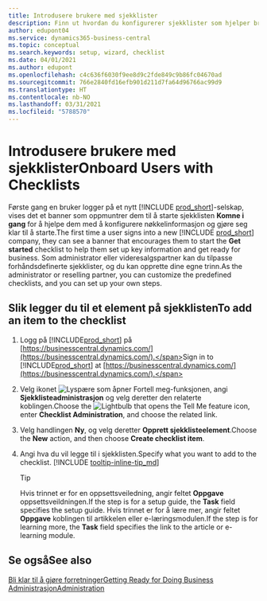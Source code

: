 ```yaml
---
title: Introdusere brukere med sjekklister
description: Finn ut hvordan du konfigurerer sjekklister som hjelper brukerne med å komme i gang i Business Central.
author: edupont04
ms.service: dynamics365-business-central
ms.topic: conceptual
ms.search.keywords: setup, wizard, checklist
ms.date: 04/01/2021
ms.author: edupont
ms.openlocfilehash: c4c636f6030f9ee8d9c2fde849c9b86fc04670ad
ms.sourcegitcommit: 766e2840fd16efb901d211d7fa64d96766ac99d9
ms.translationtype: HT
ms.contentlocale: nb-NO
ms.lasthandoff: 03/31/2021
ms.locfileid: "5788570"
---
```

# <a name="onboard-users-with-checklists"></a><span data-ttu-id="090df-103">Introdusere brukere med sjekklister</span><span class="sxs-lookup"><span data-stu-id="090df-103">Onboard Users with Checklists</span></span>

<span data-ttu-id="090df-104">Første gang en bruker logger på et nytt [!INCLUDE [prod_short](includes/prod_short.md)]-selskap, vises det et banner som oppmuntrer dem til å starte sjekklisten **Komne i gang** for å hjelpe dem med å konfigurere nøkkelinformasjon og gjøre seg klar til å starte.</span><span class="sxs-lookup"><span data-stu-id="090df-104">The first time a user signs into a new [!INCLUDE [prod_short](includes/prod_short.md)] company, they can see a banner that encourages them to start the **Get started** checklist to help them set up key information and get ready for business.</span></span> <span data-ttu-id="090df-105">Som administrator eller videresalgspartner kan du tilpasse forhåndsdefinerte sjekklister, og du kan opprette dine egne trinn.</span><span class="sxs-lookup"><span data-stu-id="090df-105">As the administrator or reselling partner, you can customize the predefined checklists, and you can set up your own steps.</span></span>

## <a name="to-add-an-item-to-the-checklist"></a><span data-ttu-id="090df-106">Slik legger du til et element på sjekklisten</span><span class="sxs-lookup"><span data-stu-id="090df-106">To add an item to the checklist</span></span>

1. <span data-ttu-id="090df-107">Logg på [!INCLUDE[prod_short](includes/prod_short.md)] på [https://businesscentral.dynamics.com/](https://businesscentral.dynamics.com/).</span><span class="sxs-lookup"><span data-stu-id="090df-107">Sign in to [!INCLUDE[prod_short](includes/prod_short.md)] at [https://businesscentral.dynamics.com/](https://businesscentral.dynamics.com/).</span></span>

2. <span data-ttu-id="090df-108">Velg ikonet ![Lyspære som åpner Fortell meg-funksjonen](media/ui-search/search_small.png "Fortell hva du vil gjøre"), angi **Sjekklisteadministrasjon** og velg deretter den relaterte koblingen.</span><span class="sxs-lookup"><span data-stu-id="090df-108">Choose the ![Lightbulb that opens the Tell Me feature](media/ui-search/search_small.png "Tell me what you want to do") icon, enter **Checklist Administration**, and choose the related link.</span></span>  

3. <span data-ttu-id="090df-109">Velg handlingen **Ny**, og velg deretter **Opprett sjekklisteelement**.</span><span class="sxs-lookup"><span data-stu-id="090df-109">Choose the **New** action, and then choose **Create checklist item**.</span></span>  

4. <span data-ttu-id="090df-110">Angi hva du vil legge til i sjekklisten.</span><span class="sxs-lookup"><span data-stu-id="090df-110">Specify what you want to add to the checklist.</span></span> [!INCLUDE [tooltip-inline-tip_md](includes/tooltip-inline-tip_md.md)]

    > [!TIP]
    > <span data-ttu-id="090df-111">Hvis trinnet er for en oppsettsveiledning, angir feltet **Oppgave** oppsettsveildningen.</span><span class="sxs-lookup"><span data-stu-id="090df-111">If the step is for a setup guide, the **Task** field specifies the setup guide.</span></span> <span data-ttu-id="090df-112">Hvis trinnet er for å lære mer, angir feltet **Oppgave** koblingen til artikkelen eller e-læringsmodulen.</span><span class="sxs-lookup"><span data-stu-id="090df-112">If the step is for learning more, the **Task** field specifies the link to the article or e-learning module.</span></span>

## <a name="see-also"></a><span data-ttu-id="090df-113">Se også</span><span class="sxs-lookup"><span data-stu-id="090df-113">See also</span></span>

[<span data-ttu-id="090df-114">Bli klar til å gjøre forretninger</span><span class="sxs-lookup"><span data-stu-id="090df-114">Getting Ready for Doing Business</span></span>](ui-get-ready-business.md)  
[<span data-ttu-id="090df-115">Administrasjon</span><span class="sxs-lookup"><span data-stu-id="090df-115">Administration</span></span>](admin-setup-and-administration.md)  

